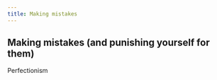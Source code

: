 ```yaml
---
title: Making mistakes
---
```


## Making mistakes (and punishing yourself for them)

Perfectionism
